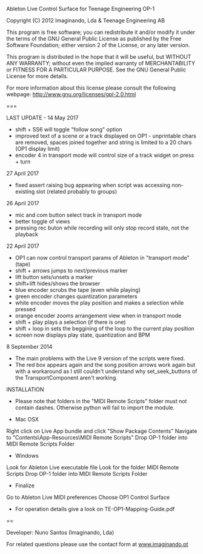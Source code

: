 Ableton Live Control Surface for Teenage Engineering OP-1 

Copyright (C) 2012 Imaginando, Lda & Teenage Engineering AB
   
This program is free software; you can redistribute it and/or
modify it under the terms of the GNU General Public License
as published by the Free Software Foundation; either version 2
of the License, or any later version.

This program is distributed in the hope that it will be useful,
but WITHOUT ANY WARRANTY; without even the implied warranty of
MERCHANTABILITY or FITNESS FOR A PARTICULAR PURPOSE.  See the
GNU General Public License for more details.

For more information about this license please consult the
following webpage: http://www.gnu.org/licenses/gpl-2.0.html

===

LAST UPDATE - 14 May 2017
- shift + SS6 will toggle "follow song" option
- improved text of a scene or a track displayed on OP1 - unprintable chars are removed, spaces joined together and string is limited to a 20 chars (OP1 display limit)
- encoder 4 in transport mode will control size of a track widget on press + turn

27 April 2017
- fixed assert raising bug appearing when script was accessing non-existing slot (related probably to groups)

26 April 2017
- mic and com button select track in transport mode
- better toggle of views
- pressing rec buton while recording will only stop record state, not the playback

22 April 2017
- OP1 can now control transport params of Ableton in "transport mode" (tape)
- shift + arrows jumps to next/previous marker
- lift button sets/unsets a marker
- shift+lift hides/shows the browser
- blue encoder scrubs the tape (even while playing)
- green encoder changes quantization parameters
- white encoder moves the play position and makes a selection while pressed
- orange encoder zooms arrangement view when in transport mode
- shift + play plays a selection (if there is one)
- shift + loop in sets the beggining of the loop to the current play position
- screen now displays play state, quantization and BPM

8 September 2014

- The main problems with the Live 9 version of the scripts were fixed.
- The red box appears again and the song position arrows work again but with a workaround as I still couldn't understand why set_seek_buttons of the TransportComponent aren't working.

INSTALLATION

- Please note that folders in the "MIDI Remote Scripts" folder must not contain dashes. Otherwise python will fail to import the module.

- Mac OSX

 Right click on Live App bundle and click "Show Package Contents"
 Navigate to "Contents\App-Resources\MIDI Remote Scripts"
 Drop OP-1 folder into MIDI Remote Scripts Folder

- Windows

 Look for Ableton Live executable file
 Look for the folder MIDI Remote Scripts
 Drop OP-1 folder into MIDI Remote Scripts Folder

- Finalize

 Go to Ableton Live MIDI preferences
 Choose OP1 Control Surface

- For operation details give a look on TE-OP1-Mapping-Guide.pdf

==

Developer: Nuno Santos (Imaginando, Lda)

For related questions please use the contact form at www.imaginando.pt
